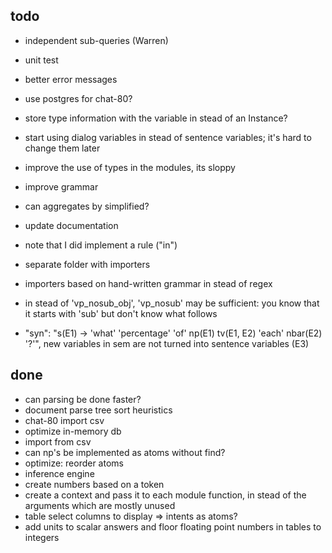 ## todo

* independent sub-queries (Warren)
* unit test
* better error messages
* use postgres for chat-80?

* store type information with the variable in stead of an Instance?
* start using dialog variables in stead of sentence variables; it's hard to change them later
* improve the use of types in the modules, its sloppy

* improve grammar
* can aggregates by simplified?

* update documentation
* note that I did implement a rule ("in")

* separate folder with importers
* importers based on hand-written grammar in stead of regex
* in stead of 'vp_nosub_obj', 'vp_nosub' may be sufficient: you know that it starts with 'sub' but don't know what follows
* "syn": "s(E1) -> 'what' 'percentage' 'of' np(E1) tv(E1, E2) 'each' nbar(E2) '?'",  new variables in sem are not turned into sentence variables (E3)

## done

* can parsing be done faster?
* document parse tree sort heuristics
* chat-80 import csv
* optimize in-memory db
* import from csv
* can np's be implemented as atoms without find?
* optimize: reorder atoms
* inference engine
* create numbers based on a token
* create a context and pass it to each module function, in stead of the arguments which are mostly unused
* table select columns to display => intents as atoms?
* add units to scalar answers and floor floating point numbers in tables to integers

